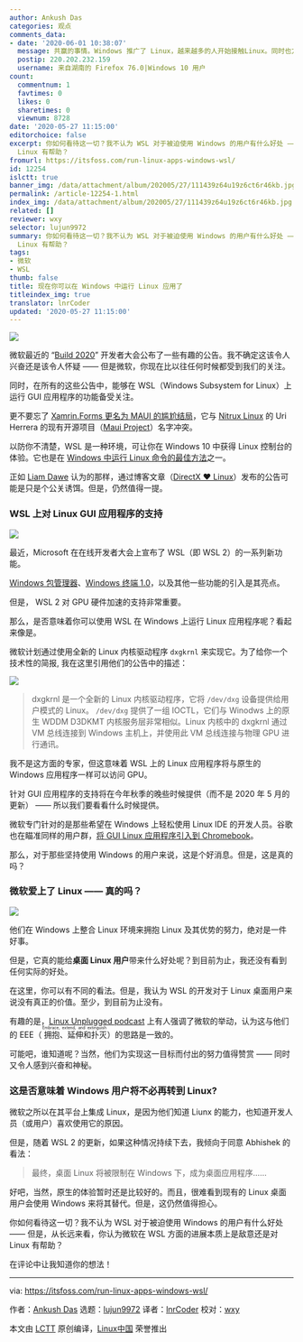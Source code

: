 ```yaml
---
author: Ankush Das
categories: 观点
comments_data:
- date: '2020-06-01 10:38:07'
  message: 共赢的事情。Windows 推广了 Linux，越来越多的人开始接触Linux。同时也方便了Linux开发者，更多Linux开发者开始使用Windows做开发。最终，WSL成为开发主流，而服务端基本上会使用纯Linux系统，也不用担心Linux会彻底成为Windows下的桌面程序。
  postip: 220.202.232.159
  username: 来自湖南的 Firefox 76.0|Windows 10 用户
count:
  commentnum: 1
  favtimes: 0
  likes: 0
  sharetimes: 0
  viewnum: 8728
date: '2020-05-27 11:15:00'
editorchoice: false
excerpt: 你如何看待这一切？我不认为 WSL 对于被迫使用 Windows 的用户有什么好处 —— 但是，从长远来看，你认为微软在 WSL 方面的进展本质上是敌意还是对
  Linux 有帮助？
fromurl: https://itsfoss.com/run-linux-apps-windows-wsl/
id: 12254
islctt: true
banner_img: /data/attachment/album/202005/27/111439z64u19z6ct6r46kb.jpg
permalink: /article-12254-1.html
index_img: /data/attachment/album/202005/27/111439z64u19z6ct6r46kb.jpg.thumb.jpg
related: []
reviewer: wxy
selector: lujun9972
summary: 你如何看待这一切？我不认为 WSL 对于被迫使用 Windows 的用户有什么好处 —— 但是，从长远来看，你认为微软在 WSL 方面的进展本质上是敌意还是对
  Linux 有帮助？
tags:
- 微软
- WSL
thumb: false
title: 现在你可以在 Windows 中运行 Linux 应用了
titleindex_img: true
translator: lnrCoder
updated: '2020-05-27 11:15:00'
---
```


![](/data/attachment/album/202005/27/111439z64u19z6ct6r46kb.jpg)


微软最近的 “[Build 2020](https://news.microsoft.com/build2020/)” 开发者大会公布了一些有趣的公告。我不确定这该令人兴奋还是该令人怀疑 —— 但是微软，你现在比以往任何时候都受到我们的关注。


同时，在所有的这些公告中，能够在 WSL（Windows Subsystem for Linux）上运行 GUI 应用程序的功能备受关注。


更不要忘了 [Xamrin.Forms 更名为 MAUI 的尴尬结局](https://itsfoss.com/microsoft-maui-kde-row/)，它与 [Nitrux Linux](https://itsfoss.com/nitrux-linux/) 的 Uri Herrera 的现有开源项目（[Maui Project](https://mauikit.org/)）名字冲突。


以防你不清楚，WSL 是一种环境，可让你在 Windows 10 中获得 Linux 控制台的体验。它也是在 [Windows 中运行 Linux 命令的最佳方法](https://itsfoss.com/run-linux-commands-in-windows/)之一。


正如 [Liam Dawe](https://www.gamingonlinux.com/2020/05/microsoft-build-directx-and-linux-plus-more) 认为的那样，通过博客文章（[DirectX ❤ Linux](https://devblogs.microsoft.com/directx/directx-heart-linux/)）发布的公告可能是只是个公关诱饵。但是，仍然值得一提。


### WSL 上对 Linux GUI 应用程序的支持


![](/data/attachment/album/202005/27/110600xjhgiodn1pn1qghg.png)


最近，Microsoft 在在线开发者大会上宣布了 WSL（即 WSL 2）的一系列新功能。


[Windows 包管理器](https://devblogs.microsoft.com/commandline/windows-package-manager-preview/)、[Windows 终端 1.0](https://devblogs.microsoft.com/commandline/windows-terminal-1-0/)，以及其他一些功能的引入是其亮点。


但是， WSL 2 对 GPU 硬件加速的支持非常重要。


那么，是否意味着你可以使用 WSL 在 Windows 上运行 Linux 应用程序呢？看起来像是。


微软计划通过使用全新的 Linux 内核驱动程序 `dxgkrnl` 来实现它。为了给你一个技术性的简报, 我在这里引用他们的公告中的描述：


![](/data/attachment/album/202005/27/110701v6ctmn07w1i8mm0g.png)



> 
> dxgkrnl 是一个全新的 Linux 内核驱动程序，它将 `/dev/dxg` 设备提供给用户模式的 Linux。 `/dev/dxg` 提供了一组 IOCTL，它们与 Winodws 上的原生 WDDM D3DKMT 内核服务层非常相似。Linux 内核中的 dxgkrnl 通过 VM 总线连接到 Windows 主机上，并使用此 VM 总线连接与物理 GPU 进行通讯。
> 
> 
> 


我不是这方面的专家，但这意味着 WSL 上的 Linux 应用程序将与原生的 Windows 应用程序一样可以访问 GPU。


针对 GUI 应用程序的支持将在今年秋季的晚些时候提供（而不是 2020 年 5 月的更新） —— 所以我们要看看什么时候提供。


微软专门针对的是那些希望在 Windows 上轻松使用 Linux IDE 的开发人员。谷歌也在瞄准同样的用户群，[将 GUI Linux 应用程序引入到 Chromebook](https://itsfoss.com/linux-apps-chromebook/)。


那么，对于那些坚持使用 Windows 的用户来说，这是个好消息。但是，这是真的吗？


### 微软爱上了 Linux —— 真的吗？


![](/data/attachment/album/202005/27/110730uujjlybefey7s0ea.jpg)


他们在 Windows 上整合 Linux 环境来拥抱 Linux 及其优势的努力，绝对是一件好事。


但是，它真的能给**桌面 Linux 用户**带来什么好处呢？到目前为止，我还没有看到任何实际的好处。


在这里，你可以有不同的看法。但是，我认为 WSL 的开发对于 Linux 桌面用户来说没有真正的价值。至少，到目前为止没有。


有趣的是，[Linux Unplugged podcast](https://linuxunplugged.com/354) 上有人强调了微软的举动，认为这与他们的 EEE（<ruby> 拥抱、延伸和扑灭 <rt>  Embrace, extend, and extinguish </rt></ruby>）的思路是一致的。


可能吧，谁知道呢？当然，他们为实现这一目标而付出的努力值得赞赏 —— 同时又令人感到兴奋和神秘。


### 这是否意味着 Windows 用户将不必再转到 Linux?


微软之所以在其平台上集成 Linux，是因为他们知道 Liunx 的能力，也知道开发人员（或用户）喜欢使用它的原因。


但是，随着 WSL 2 的更新，如果这种情况持续下去，我倾向于同意 Abhishek 的看法：



> 
> 最终，桌面 Linux 将被限制在 Windows 下，成为桌面应用程序……
> 
> 
> 


好吧，当然，原生的体验暂时还是比较好的。而且，很难看到现有的 Linux 桌面用户会使用 Windows 来将其替代。但是，这仍然值得担心。


你如何看待这一切？我不认为 WSL 对于被迫使用 Windows 的用户有什么好处 —— 但是，从长远来看，你认为微软在 WSL 方面的进展本质上是敌意还是对 Linux 有帮助？


在评论中让我知道你的想法！




---


via: <https://itsfoss.com/run-linux-apps-windows-wsl/>


作者：[Ankush Das](https://itsfoss.com/author/ankush/) 选题：[lujun9972](https://github.com/lujun9972) 译者：[lnrCoder](https://github.com/lnrCoder) 校对：[wxy](https://github.com/wxy)


本文由 [LCTT](https://github.com/LCTT/TranslateProject) 原创编译，[Linux中国](https://linux.cn/) 荣誉推出